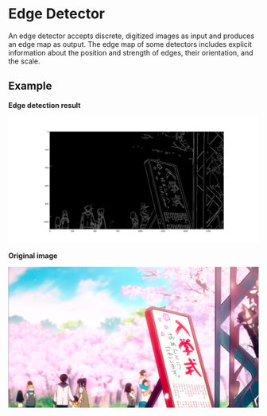 # Edge Detector
An edge detector accepts discrete, digitized images as input and produces an edge map as
output. The edge map of some detectors includes explicit information about the position and
strength of edges, their orientation, and the scale.

## Example
**Edge detection result**

![Edge Detected](Figure_1.png)

**Original image**

![Original Image](1.png)
